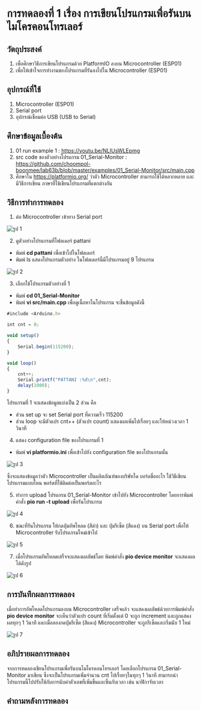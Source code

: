 # การทดลองที่ 1 เรื่อง การเขียนโปรแกรมเพื่อรันบนไมโครคอนโทรเลอร์

## วัตถุประสงค์
1. เพื่อศึกษาวิธีการเขียนโปรแกรมด้วย PlatformIO ลงบน Microcontroller (ESP01)
2. เพื่อให้เข้าใจการทำงานของโปรแกรมที่รันลงไปใน Microcontroller (ESP01)

## อุปกรณ์ที่ใช้
1. Microcontroller (ESP01)
2. Serial port
3. อุปกรณ์เชื่อมต่อ USB (USB to Serial)

## ศึกษาข้อมูลเบื้องต้น
1. 01 run example 1 : https://youtu.be/NLIUsWLEpmg
2. src code ของตัวอย่างโปรแกรม 01_Serial-Monitor : https://github.com/choompol-boonmee/lab63b/blob/master/examples/01_Serial-Monitor/src/main.cpp
3. ศึกษาใน https://platformio.org/ ว่าตัว Microcontroller สามารถใช้ได้หลากหลาย และมีวิธีการเขียน ภาษาที่ใช้เขียนโปรแกรมที่แตกต่างกัน

## วิธีการทำการทดลอง
1. ต่อ Microcontroller เข้าทาง Serial port

![รูป 1](https://user-images.githubusercontent.com/80879886/112181282-dda69c00-8c2e-11eb-8f3f-1da73447626e.JPG)

2. ดูตัวอย่างโปรแกรมที่โฟลเดอร์ pattani
- พิมพ์ **cd pattani** เพื่อเข้าไปในโฟลเดอร์ 
- พิมพ์ Is แสดงโปรแกรมตัวอย่าง ในโฟลเดอร์นี้มีโปรแกรมอยู่ 9 โปรแกรม

![รูป 2](https://user-images.githubusercontent.com/80879886/112181768-4aba3180-8c2f-11eb-80ea-9dbb0eafad7b.jpg)

3. เลือกใช้โปรแกรมตัวอย่างที่ 1
- พิมพ์ **cd 01_Serial-Monitor**
- พิมพ์ **vi src/main.cpp** เพื่อดูเนื้อหาในโปรแกรม จะขึ้นข้อมูลดังนี้
```javascript
#include <Arduino.h>

int cnt = 0;

void setup()
{
	Serial.begin(115200);
}

void loop()
{
	cnt++;
	Serial.printf("PATTANI :%d\n",cnt);
	delay(1000);
}
```

โปรแกรมที่ 1 จะแสดงข้อมูลแบ่งเป็น 2 ส่วน คือ 
- ส่วน set up จะ set Serial port ที่ความเร็ว 115200
- ส่วน loop จะมีตัวแปร cnt++ (ตัวแปร count) แสดงผลเพิ่มไปเรื่อยๆ และให้หน่วงเวลา 1 วินาที 

4. แสดง configuration file ของโปรแกรมที่ 1 
- พิมพ์ **vi platformio.ini** เพื่อเข้าไปยัง configuration file ของโปรแกรมนั้น

![รูป 3](https://user-images.githubusercontent.com/80879886/112181816-54439980-8c2f-11eb-81b6-d09e6b81b0de.jpg)

ซึ่งจะแสดงข้อมูลว่าตัว Microcontroller เป็นผลิตภัณฑ์ของบริษัทใด บอร์ดชื่ออะไร ใช้วิธีเขียนโปรแกรมแบบไหน พอร์ตที่ใช้ติดต่อเป็นพอร์ตอะไร 

5. ทำการ upload โปรแกรม 01_Serial-Monitor เข้าไปยัง Microcontroller โดยการพิมพ์คำสั่ง **pio run -t upload** เพื่อรันโปรแกรม

![รูป 4](https://user-images.githubusercontent.com/80879886/112181835-586fb700-8c2f-11eb-98dc-0f203cf14230.jpg)

6. ขณะที่รันโปรแกรม ให้กดปุ่มอัพโหลด (สีดำ) และ ปุ่มรีเซ็ต (สีแดง) บน Serial port เพื่อให้ Microcontroller รับโปรแกรมใหม่เข้าไป

![รูป 5](https://user-images.githubusercontent.com/80879886/112181876-61f91f00-8c2f-11eb-9095-ed3736448c66.JPG)

7. เมื่อโปรแกรมอัพโหลดเสร็จจะแสดงผลลัพธ์โดย พิมพ์คำสั่ง **pio device monitor** จะแสดงผลได้ดังรูป

![รูป 6](https://user-images.githubusercontent.com/80879886/112185010-6410ad00-8c32-11eb-8030-456cc853de8c.JPG)

## การบันทึกผลการทดลอง
เมื่อทำการอัพโหลดโปรแกรมลงบน Microcontroller เสร็จแล้ว จะแสดงผลลัพธ์ด้วยการพิมพ์คำสั่ง **pio device monitor** 
จะเห็นว่าตัวแปร count ที่เริ่มตั้งแต่ 0 จะถูก increment และถูกแสดงผลทุกๆ 1 วินาที และเมื่อลองกดปุ่มรีเซ็ต (สีแดง) Microcontroller จะถูกรีเซ็ตและเริ่มนับ 1 ใหม่

![รูป 7](https://user-images.githubusercontent.com/80879886/112186517-c9b16900-8c33-11eb-9064-003e2b1fc8b0.JPG)

## อภิปรายผลการทดลอง
จากการทดลองเขียนโปรแกรมเพื่อรันบนไมโครคอนโทรเลอร์ โดยเลือกโปรแกรม 01_Serial-Monitor มาเขียน ซึ่งจะเป็นโปรแกรมเพิ่มจำนวน cnt ไปเรื่อยๆในทุกๆ 1 วินาที สามารถนำโปรแกรมนี้ไปปรับใช้กับการนับค่าตัวเลขที่เพิ่มขึ้นและขึ้นกับเวลา เช่น นาฬิกาจับเวลา 

## คำถามหลังการทดลอง


